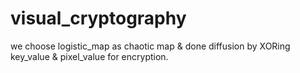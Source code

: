 # visual_cryptography
we choose logistic_map as chaotic map &amp; done diffusion by XORing key_value &amp; pixel_value for encryption.
